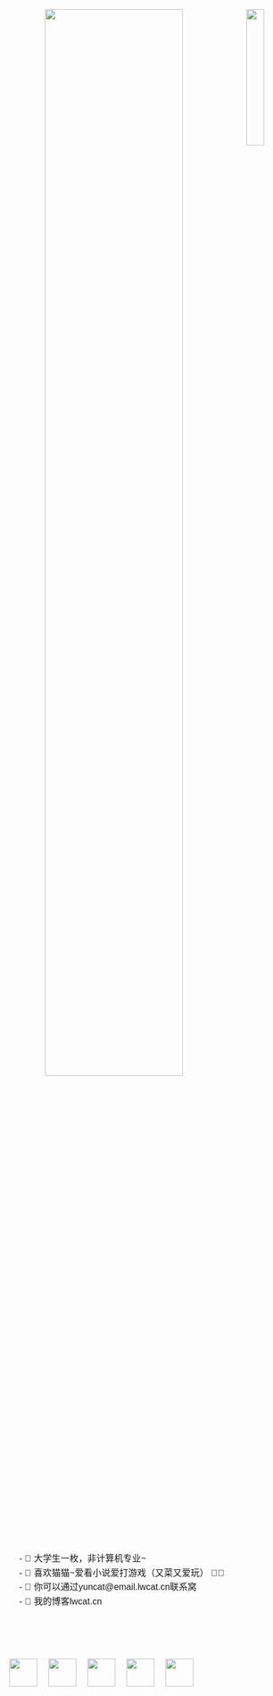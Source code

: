 <div align="center">
  <!-- 头像和简介图标 -->
  <img src="https://img.czzu.cn/u/git/sAc68e9u.png" width="25%" align="right" />
  <img src="https://cdn.lwcat.cn/git.svg" width="70%" />
  <br><br>

  <!-- 个人简介 -->
  <pre style="text-align: left; font-size: 16px; line-height: 1.6; font-family: 'Arial', sans-serif;">
    - 🌱 大学生一枚，非计算机专业~
    - 🐾 喜欢猫猫~爱看小说爱打游戏（又菜又爱玩） 🐤🐥
    - 💬 你可以通过yuncat@email.lwcat.cn联系窝
    - 🤔 我的博客lwcat.cn
  </pre>
  <br><br>

  <div style="display: flex; align-items: center;">
    <img src="https://cdn.lwcat.cn/wordpress/them/assets/images/top/meow.gif" height="50" style="margin-right: 20px;" />
    <img src="https://cdn.lwcat.cn/wordpress/them/assets/images/top/lemon.gif" height="50" style="margin-right: 20px;" />
    <img src="https://cdn.lwcat.cn/wordpress/them/assets/images/top/dance.gif" height="50" style="margin-right: 20px;" />
    <img src="https://cdn.lwcat.cn/wordpress/them/assets/images/top/lolisister2.gif" height="50" style="margin-right: 20px;" />
    <img src="https://cdn.lwcat.cn/wordpress/them/assets/images/top/lolisister1.gif" height="50" style="margin-right: 20px;" />
  </div>
  <br><br><br>
</div>
